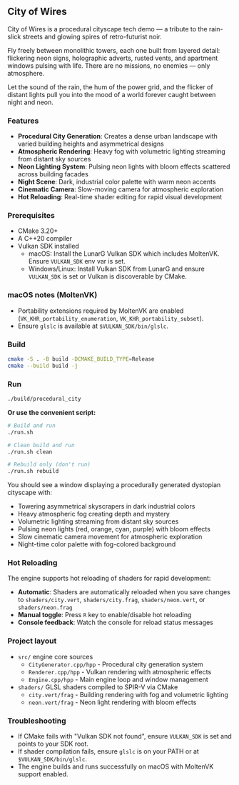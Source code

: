 ## City of Wires

City of Wires is a procedural cityscape tech demo — a tribute to the rain-slick streets and glowing spires of retro-futurist noir.

Fly freely between monolithic towers, each one built from layered detail: flickering neon signs, holographic adverts, rusted vents, and apartment windows pulsing with life.
There are no missions, no enemies — only atmosphere.

Let the sound of the rain, the hum of the power grid, and the flicker of distant lights pull you into the mood of a world forever caught between night and neon.

### Features

- **Procedural City Generation**: Creates a dense urban landscape with varied building heights and asymmetrical designs
- **Atmospheric Rendering**: Heavy fog with volumetric lighting streaming from distant sky sources
- **Neon Lighting System**: Pulsing neon lights with bloom effects scattered across building facades
- **Night Scene**: Dark, industrial color palette with warm neon accents
- **Cinematic Camera**: Slow-moving camera for atmospheric exploration
- **Hot Reloading**: Real-time shader editing for rapid visual development

### Prerequisites

- CMake 3.20+
- A C++20 compiler
- Vulkan SDK installed
  - macOS: Install the LunarG Vulkan SDK which includes MoltenVK. Ensure `VULKAN_SDK` env var is set.
  - Windows/Linux: Install Vulkan SDK from LunarG and ensure `VULKAN_SDK` is set or Vulkan is discoverable by CMake.

### macOS notes (MoltenVK)

- Portability extensions required by MoltenVK are enabled (`VK_KHR_portability_enumeration`, `VK_KHR_portability_subset`).
- Ensure `glslc` is available at `$VULKAN_SDK/bin/glslc`.

### Build

```bash
cmake -S . -B build -DCMAKE_BUILD_TYPE=Release
cmake --build build -j
```

### Run

```bash
./build/procedural_city
```

**Or use the convenient script:**

```bash
# Build and run
./run.sh

# Clean build and run
./run.sh clean

# Rebuild only (don't run)
./run.sh rebuild
```

You should see a window displaying a procedurally generated dystopian cityscape with:

- Towering asymmetrical skyscrapers in dark industrial colors
- Heavy atmospheric fog creating depth and mystery
- Volumetric lighting streaming from distant sky sources
- Pulsing neon lights (red, orange, cyan, purple) with bloom effects
- Slow cinematic camera movement for atmospheric exploration
- Night-time color palette with fog-colored background

### Hot Reloading

The engine supports hot reloading of shaders for rapid development:

- **Automatic**: Shaders are automatically reloaded when you save changes to `shaders/city.vert`, `shaders/city.frag`, `shaders/neon.vert`, or `shaders/neon.frag`
- **Manual toggle**: Press `R` key to enable/disable hot reloading
- **Console feedback**: Watch the console for reload status messages

### Project layout

- `src/` engine core sources
  - `CityGenerator.cpp/hpp` - Procedural city generation system
  - `Renderer.cpp/hpp` - Vulkan rendering with atmospheric effects
  - `Engine.cpp/hpp` - Main engine loop and window management
- `shaders/` GLSL shaders compiled to SPIR-V via CMake
  - `city.vert/frag` - Building rendering with fog and volumetric lighting
  - `neon.vert/frag` - Neon light rendering with bloom effects

### Troubleshooting

- If CMake fails with "Vulkan SDK not found", ensure `VULKAN_SDK` is set and points to your SDK root.
- If shader compilation fails, ensure `glslc` is on your PATH or at `$VULKAN_SDK/bin/glslc`.
- The engine builds and runs successfully on macOS with MoltenVK support enabled.

